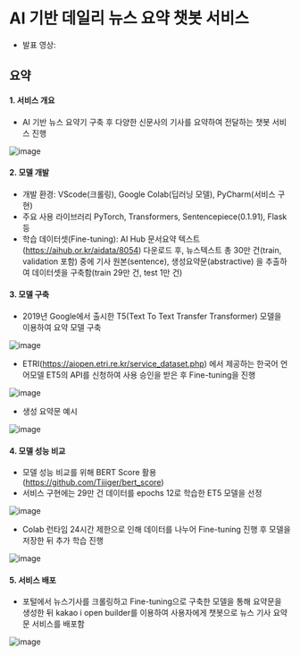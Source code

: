 # AI 기반 데일리 뉴스 요약 챗봇 서비스 
- 발표 영상: 

## 요약
#### 1. 서비스 개요
- AI 기반 뉴스 요약기 구축 후 다양한 신문사의 기사를 요약하여 전달하는 챗봇 서비스 진행

![image](https://user-images.githubusercontent.com/86218931/145512459-1cf1a794-c475-4be1-bc13-4c50d386d33b.png)

#### 2. 모델 개발
- 개발 환경: VScode(크롤링), Google Colab(딥러닝 모델), PyCharm(서비스 구현)
- 주요 사용 라이브러리 PyTorch, Transformers, Sentencepiece(0.1.91), Flask 등
- 학습 데이터셋(Fine-tuning): AI Hub 문서요약 텍스트(https://aihub.or.kr/aidata/8054) 다운로드 후, 뉴스텍스트 총 30만 건(train, validation 포함) 중에 기사 원본(sentence), 생성요약문(abstractive) 을 추출하여 데이터셋을 구축함(train 29만 건, test 1만 건)

#### 3. 모델 구축
- 2019년 Google에서 출시한 T5(Text To Text Transfer Transformer) 모델을 이용하여 요약 모델 구축

![image](https://user-images.githubusercontent.com/86218931/145512439-a9d28981-5666-4055-bf63-db40d6693c6b.png)

- ETRI(https://aiopen.etri.re.kr/service_dataset.php) 에서 제공하는 한국어 언어모델 ET5의 API를 신청하여 사용 승인을 받은 후 Fine-tuning을 진행 

![image](https://user-images.githubusercontent.com/86218931/145513113-d6db307a-a385-426e-ba65-7e405b7154d2.png)

- 생성 요약문 예시

![image](https://user-images.githubusercontent.com/86218931/145513288-257d10f6-e142-40de-9c29-936d5d96e466.png)

#### 4. 모델 성능 비교
- 모델 성능 비교를 위해 BERT Score 활용(https://github.com/Tiiiger/bert_score)
- 서비스 구현에는 29만 건 데이터를 epochs 12로 학습한 ET5 모델을 선정

![image](https://user-images.githubusercontent.com/86218931/145513802-641ed1d7-5cca-4c82-9da1-4c10166d3ecd.png)

- Colab 런타임 24시간 제한으로 인해 데이터를 나누어 Fine-tuning 진행 후 모델을 저장한 뒤 추가 학습 진행

![image](https://user-images.githubusercontent.com/86218931/145513998-31dfca55-f752-4d5d-bfff-bec50a5c36be.png)

#### 5. 서비스 배포
- 포털에서 뉴스기사를 크롤링하고 Fine-tuning으로 구축한 모델을 통해 요약문을 생성한 뒤 kakao i open builder를 이용하여 사용자에게 챗봇으로 뉴스 기사 요약문 서비스를 배포함

![image](https://user-images.githubusercontent.com/86218931/145514090-89c30bce-dd47-4457-a431-29f83e12e908.png)
